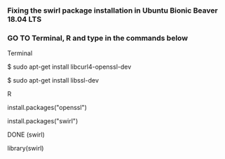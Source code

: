 ### Fixing the swirl package installation in Ubuntu Bionic Beaver 18.04 LTS

### GO TO Terminal, R and type in the commands below

Terminal

$ sudo apt-get install libcurl4-openssl-dev 

$ sudo apt-get install libssl-dev

R

install.packages("openssl")

install.packages("swirl")

DONE (swirl)

library(swirl)

